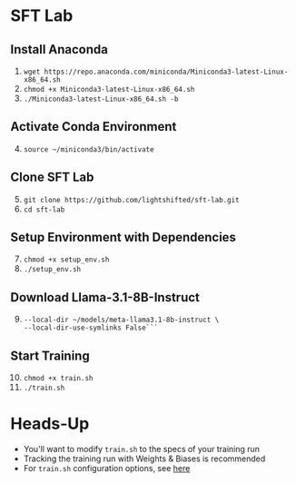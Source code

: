 # SFT Lab

## Install Anaconda
1. ```wget https://repo.anaconda.com/miniconda/Miniconda3-latest-Linux-x86_64.sh```
2. ```chmod +x Miniconda3-latest-Linux-x86_64.sh```
3. ```./Miniconda3-latest-Linux-x86_64.sh -b```

## Activate Conda Environment
4. ```source ~/miniconda3/bin/activate```

## Clone SFT Lab
5. ```git clone https://github.com/lightshifted/sft-lab.git```
6. ```cd sft-lab```

## Setup Environment with Dependencies
7. ```chmod +x setup_env.sh```
8. ```./setup_env.sh```

## Download Llama-3.1-8B-Instruct
9.  ```HF_TOKEN=hf_xxxxxxxxxxxxxxxxxxxxxxxxxxxxxxxxxx huggingface-cli download meta-llama/Llama-3.1-8B-Instruct \
    --local-dir ~/models/meta-llama3.1-8b-instruct \
    --local-dir-use-symlinks False```

## Start Training
10. ```chmod +x train.sh```
11. ```./train.sh```

# Heads-Up
- You'll want to modify `train.sh` to the specs of your training run
- Tracking the training run with Weights & Biases is recommended
- For `train.sh` configuration options, see [here](https://verl.readthedocs.io/en/latest/examples/config.html#trainer)